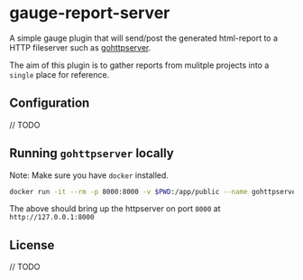 # gauge-report-server

A simple gauge plugin that will send/post the generated html-report to a HTTP fileserver such as [gohttpserver](https://github.com/codeskyblue/gohttpserver).

The aim of this plugin is to gather reports from mulitple projects into a `single` place for reference.

## Configuration

// TODO

## Running `gohttpserver` locally

Note: Make sure you have `docker` installed.

```bash
docker run -it --rm -p 8000:8000 -v $PWD:/app/public --name gohttpserver codeskyblue/gohttpserver
```

The above should bring up the httpserver on port `8000` at `http://127.0.0.1:8000`

## License

// TODO